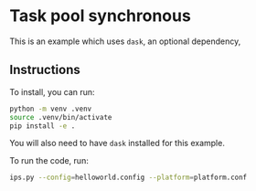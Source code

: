 # Task pool synchronous

This is an example which uses `dask`, an optional dependency, 

## Instructions

To install, you can run:

```bash
python -m venv .venv
source .venv/bin/activate
pip install -e .
```

You will also need to have `dask` installed for this example.

To run the code, run:

```bash
ips.py --config=helloworld.config --platform=platform.conf
```

